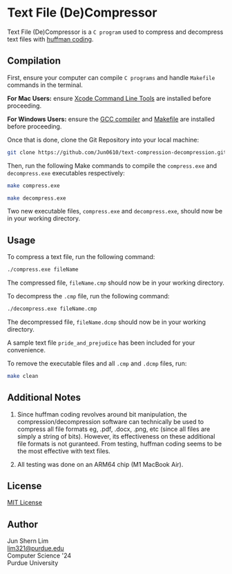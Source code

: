 # Text File (De)Compressor
Text File (De)Compressor is a ```C program``` used to compress and decompress text files with [huffman coding](https://en.wikipedia.org/wiki/Huffman_coding#Applications).

## Compilation 
First, ensure your computer can compile ```C programs``` and handle ```Makefile``` commands in the terminal.

**For Mac Users:** ensure [Xcode Command Line Tools](https://macpaw.com/how-to/install-command-line-tools) are installed before proceeding. 

**For Windows Users:** ensure the [GCC compiler](https://www.scaler.com/topics/c/c-compiler-for-windows/) and [Makefile](https://www.youtube.com/watch?v=a3ejgWLqelQ) are installed before proceeding.

Once that is done, clone the Git Repository into your local machine:

```bash
git clone https://github.com/Jun0610/text-compression-decompression.git
```

Then, run the following Make commands to compile the ```compress.exe``` and ```decompress.exe``` executables respectively:

```bash
make compress.exe
```

```bash
make decompress.exe
```

Two new executable files, ```compress.exe``` and ```decompress.exe```, should now be in your working directory.

## Usage
To compress a text file, run the following command:

```bash
./compress.exe fileName
```

The compressed file, ```fileName.cmp``` should now be in your working directory.

To decompress the ```.cmp``` file, run the following command:
```bash
./decompress.exe fileName.cmp
```

The decompressed file, ```fileName.dcmp``` should now be in your working directory.

A sample text file ```pride_and_prejudice``` has been included for your convenience.

To remove the executable files and all ```.cmp``` and ```.dcmp``` files, run:
```bash
make clean
```

## Additional Notes
1. Since huffman coding revolves around bit manipulation, the compression/decompression software can technically be used to compress all file formats eg, .pdf, .docx, .png, etc (since all files are simply a string of bits). However, its effectiveness on these additional file formats is not guranteed. From testing, huffman coding seems to be the most effective with text files.

2. All testing was done on an ARM64 chip (M1 MacBook Air).

## License
[MIT License](https://github.com/Jun0610/text-compression-decompression/blob/main/LICENSE)

## Author
Jun Shern Lim  
lim321@purdue.edu  
Computer Science '24   
Purdue University

